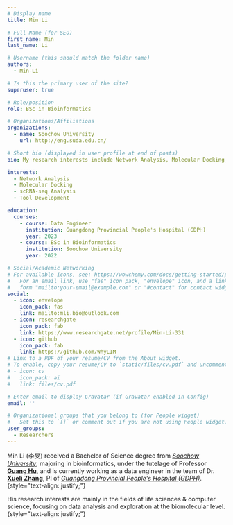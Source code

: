 ```yaml
---
# Display name
title: Min Li

# Full Name (for SEO)
first_name: Min
last_name: Li

# Username (this should match the folder name)
authors:
  - Min-Li

# Is this the primary user of the site?
superuser: true

# Role/position
role: BSc in Bioinformatics

# Organizations/Affiliations
organizations:
  - name: Soochow University
    url: http://eng.suda.edu.cn/

# Short bio (displayed in user profile at end of posts)
bio: My research interests include Network Analysis, Molecular Docking, scRNA-seq data Analysis and Tool Development.

interests:
  - Network Analysis
  - Molecular Docking
  - scRNA-seq Analysis
  - Tool Development

education:
  courses:
    - course: Data Engineer
      institution: Guangdong Provincial People's Hospital (GDPH)
      year: 2023
    - course: BSc in Bioinformatics
      institution: Soochow University
      year: 2022

# Social/Academic Networking
# For available icons, see: https://wowchemy.com/docs/getting-started/page-builder/#icons
#   For an email link, use "fas" icon pack, "envelope" icon, and a link in the
#   form "mailto:your-email@example.com" or "#contact" for contact widget.
social:
  - icon: envelope
    icon_pack: fas
    link: mailto:mli.bio@outlook.com
  - icon: researchgate
    icon_pack: fab
    link: https://www.researchgate.net/profile/Min-Li-331
  - icon: github
    icon_pack: fab
    link: https://github.com/WhyLIM
# Link to a PDF of your resume/CV from the About widget.
# To enable, copy your resume/CV to `static/files/cv.pdf` and uncomment the lines below.
# - icon: cv
#   icon_pack: ai
#   link: files/cv.pdf

# Enter email to display Gravatar (if Gravatar enabled in Config)
email: ''

# Organizational groups that you belong to (for People widget)
#   Set this to `[]` or comment out if you are not using People widget.
user_groups:
  - Researchers
---
```


Min Li (李旻) received a Bachelor of Science degree from [*Soochow University*](http://eng.suda.edu.cn/), majoring in bioinformatics, under the tutelage of Professor [**Guang Hu**](https://www.researchgate.net/profile/Guang-Hu-3), and is currently working as a data engineer in the team of Dr. [**Xueli Zhang**](https://www.researchgate.net/profile/Xueli-Zhang), PI of [*Guangdong Provincial People's Hospital (GDPH)*](https://www.gdghospital.org.cn/en/). 
{style="text-align: justify;"}

His research interests are mainly in the fields of life sciences & computer science, focusing on data analysis and exploration at the biomolecular level.
{style="text-align: justify;"}
